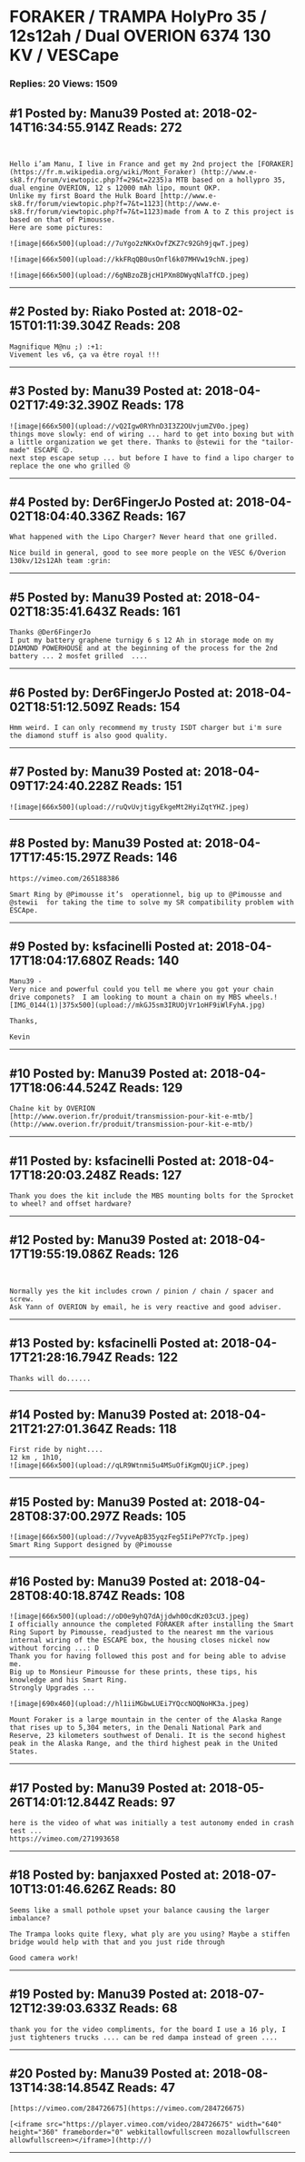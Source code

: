 # FORAKER / TRAMPA HolyPro 35 / 12s12ah / Dual OVERION 6374 130 KV / VESCape

### Replies: 20 Views: 1509

## \#1 Posted by: Manu39 Posted at: 2018-02-14T16:34:55.914Z Reads: 272

```


Hello i’am Manu, I live in France and get my 2nd project the [FORAKER](https://fr.m.wikipedia.org/wiki/Mont_Foraker) (http://www.e-sk8.fr/forum/viewtopic.php?f=29&t=2235)a MTB based on a hollypro 35, dual engine OVERION, 12 s 12000 mAh lipo, mount OKP.
Unlike my first Board the Hulk Board [http://www.e-sk8.fr/forum/viewtopic.php?f=7&t=1123](http://www.e-sk8.fr/forum/viewtopic.php?f=7&t=1123)made from A to Z this project is based on that of Pimousse.
Here are some pictures:

![image|666x500](upload://7uYgo2zNKxOvfZKZ7c92Gh9jqwT.jpeg)

![image|666x500](upload://kkFRqQB0usOnfl6k07MHVw19chN.jpeg)

![image|666x500](upload://6gNBzoZBjcH1PXm8DWyqNlaTfCD.jpeg)
```

---
## \#2 Posted by: Riako Posted at: 2018-02-15T01:11:39.304Z Reads: 208

```
Magnifique M@nu ;) :+1: 
Vivement les v6, ça va être royal !!!
```

---
## \#3 Posted by: Manu39 Posted at: 2018-04-02T17:49:32.390Z Reads: 178

```
![image|666x500](upload://vQ2Igw0RYhnD3I3Z2OUvjumZV0o.jpeg)
things move slowly: end of wiring ... hard to get into boxing but with a little organization we get there. Thanks to @stewii for the "tailor-made" ESCAPE 😉.
next step escape setup ... but before I have to find a lipo charger to replace the one who grilled 😢
```

---
## \#4 Posted by: Der6FingerJo Posted at: 2018-04-02T18:04:40.336Z Reads: 167

```
What happened with the Lipo Charger? Never heard that one grilled.

Nice build in general, good to see more people on the VESC 6/Overion 130kv/12s12Ah team :grin:
```

---
## \#5 Posted by: Manu39 Posted at: 2018-04-02T18:35:41.643Z Reads: 161

```
Thanks @Der6FingerJo 
I put my battery graphene turnigy 6 s 12 Ah in storage mode on my DIAMOND POWERHOUSE and at the beginning of the process for the 2nd battery ... 2 mosfet grilled  ....
```

---
## \#6 Posted by: Der6FingerJo Posted at: 2018-04-02T18:51:12.509Z Reads: 154

```
Hmm weird. I can only recommend my trusty ISDT charger but i'm sure the diamond stuff is also good quality.
```

---
## \#7 Posted by: Manu39 Posted at: 2018-04-09T17:24:40.228Z Reads: 151

```
![image|666x500](upload://ruQvUvjtigyEkgeMt2HyiZqtYHZ.jpeg)
```

---
## \#8 Posted by: Manu39 Posted at: 2018-04-17T17:45:15.297Z Reads: 146

```
https://vimeo.com/265188386

Smart Ring by @Pimousse it’s  operationnel, big up to @Pimousse and @stewii  for taking the time to solve my SR compatibility problem with ESCApe.
```

---
## \#9 Posted by: ksfacinelli Posted at: 2018-04-17T18:04:17.680Z Reads: 140

```
Manu39 -
Very nice and powerful could you tell me where you got your chain drive componets?  I am looking to mount a chain on my MBS wheels.![IMG_0144(1)|375x500](upload://mkGJ5sm3IRUOjVr1oHF9iWlFyhA.jpg)

Thanks,

Kevin
```

---
## \#10 Posted by: Manu39 Posted at: 2018-04-17T18:06:44.524Z Reads: 129

```
Chaîne kit by OVERION
[http://www.overion.fr/produit/transmission-pour-kit-e-mtb/](http://www.overion.fr/produit/transmission-pour-kit-e-mtb/)
```

---
## \#11 Posted by: ksfacinelli Posted at: 2018-04-17T18:20:03.248Z Reads: 127

```
Thank you does the kit include the MBS mounting bolts for the Sprocket to wheel? and offset hardware?
```

---
## \#12 Posted by: Manu39 Posted at: 2018-04-17T19:55:19.086Z Reads: 126

```


Normally yes the kit includes crown / pinion / chain / spacer and screw.
Ask Yann of OVERION by email, he is very reactive and good adviser.
```

---
## \#13 Posted by: ksfacinelli Posted at: 2018-04-17T21:28:16.794Z Reads: 122

```
Thanks will do......
```

---
## \#14 Posted by: Manu39 Posted at: 2018-04-21T21:27:01.364Z Reads: 118

```
First ride by night....
12 km , 1h10, 
![image|666x500](upload://qLR9Wtnmi5u4MSuOfiKgmQUjiCP.jpeg)
```

---
## \#15 Posted by: Manu39 Posted at: 2018-04-28T08:37:00.297Z Reads: 105

```
![image|666x500](upload://7vyveApB35yqzFeg5IiPeP7YcTp.jpeg)
Smart Ring Support designed by @Pimousse
```

---
## \#16 Posted by: Manu39 Posted at: 2018-04-28T08:40:18.874Z Reads: 108

```
![image|666x500](upload://oD0e9yhQ7dAjjdwh00cdKz03cU3.jpeg)
I officially announce the completed FORAKER after installing the Smart Ring Suport by Pimousse, readjusted to the nearest mm the various internal wiring of the ESCAPE box, the housing closes nickel now without forcing ...: D
Thank you for having followed this post and for being able to advise me.
Big up to Monsieur Pimousse for these prints, these tips, his knowledge and his Smart Ring.
Strongly Upgrades ...

![image|690x460](upload://hl1iiMGbwLUEi7YQccNOQNoHK3a.jpeg)

Mount Foraker is a large mountain in the center of the Alaska Range that rises up to 5,304 meters, in the Denali National Park and Reserve, 23 kilometers southwest of Denali. It is the second highest peak in the Alaska Range, and the third highest peak in the United States.
```

---
## \#17 Posted by: Manu39 Posted at: 2018-05-26T14:01:12.844Z Reads: 97

```
here is the video of what was initially a test autonomy ended in crash test ...
https://vimeo.com/271993658
```

---
## \#18 Posted by: banjaxxed Posted at: 2018-07-10T13:01:46.626Z Reads: 80

```
Seems like a small pothole upset your balance causing the larger imbalance?

The Trampa looks quite flexy, what ply are you using? Maybe a stiffen bridge would help with that and you just ride through 

Good camera work!
```

---
## \#19 Posted by: Manu39 Posted at: 2018-07-12T12:39:03.633Z Reads: 68

```
thank you for the video compliments, for the board I use a 16 ply, I just tighteners trucks .... can be red dampa instead of green ....
```

---
## \#20 Posted by: Manu39 Posted at: 2018-08-13T14:38:14.854Z Reads: 47

```
[https://vimeo.com/284726675](https://vimeo.com/284726675)

[<iframe src="https://player.vimeo.com/video/284726675" width="640" height="360" frameborder="0" webkitallowfullscreen mozallowfullscreen allowfullscreen></iframe>](http://)
```

---
